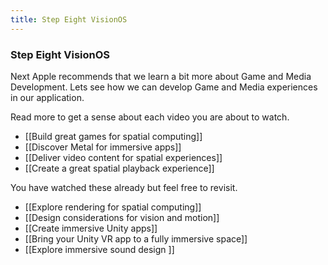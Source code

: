```yaml
---
title: Step Eight VisionOS
---
```


### Step Eight VisionOS

Next Apple recommends that we learn a bit more about Game and Media Development. Lets see how we can develop Game and Media experiences in our application.


Read more to get a sense about each video you are about to watch. 

- [[Build great games for spatial computing]]
- [[Discover Metal for immersive apps]]
- [[Deliver video content for spatial experiences]]
- [[Create a great spatial playback experience]]

You have watched these already but feel free to revisit.
- [[Explore rendering for spatial computing]]
- [[Design considerations for vision and motion]]
- [[Create immersive Unity apps]]
- [[Bring your Unity VR app to a fully immersive space]]
- [[Explore immersive sound design
]]
